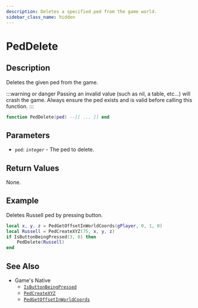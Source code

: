 ```yaml
---
description: Deletes a specified ped from the game world.
sidebar_class_name: hidden
---
```


# PedDelete

## Description

Deletes the given ped from the game.

:::warning or danger
Passing an invalid value (such as nil, a table, etc...) will crash the game.
Always ensure the ped exists and is valid before calling this function.
:::

```lua
function PedDelete(ped) --[[ ... ]] end
```

## Parameters

- `ped`: _`integer`_ - The ped to delete.

## Return Values

None.

## Example

Deletes Russell ped by pressing button.
```lua
local x, y, z = PedGetOffsetInWorldCoords(gPlayer, 0, 1, 0)
local Russell = PedCreateXYZ(75, x, y, z)
if IsButtonBeingPressed(3, 0) then
    PedDelete(Russell)
end
```

## See Also

- Game's Native
  - [`IsButtonBeingPressed`](https://bully-scripting.vercel.app/docs/game-reference/global-functions/IsButtonBeingPressed)
  - [`PedCreateXYZ`](https://bully-scripting.vercel.app/docs/game-reference/global-functions/PedCreateXYZ)
  - [`PedGetOffsetInWorldCoords`](https://bully-scripting.vercel.app/docs/game-reference/global-functions/PedGetOffsetInWorldCoords)

